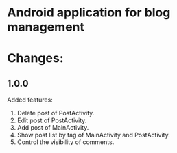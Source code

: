 # Android application for blog management
# Changes:
## 1.0.0
Added features:
1. Delete post of PostActivity.
2. Edit post of PostActivity.
3. Add post of MainActivity.
4. Show post list by tag of MainActivity and PostActivity.
5. Control the visibility of comments.